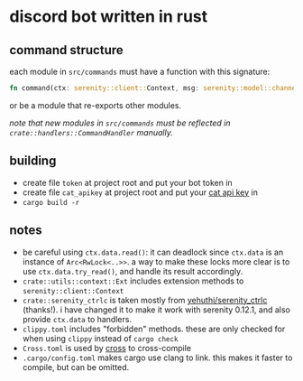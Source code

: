 # discord bot written in rust

## command structure
each module in `src/commands` must have a function with this signature:

```rust
fn command(ctx: serenity::client::Context, msg: serenity::model::channel::Message) -> impl Future<Output = ()>
```

or be a module that re-exports other modules.

*note that new modules in `src/commands` must be reflected in `crate::handlers::CommandHandler` manually.*

## building
- create file `token` at project root and put your bot token in
- create file `cat_apikey` at project root and put your [cat api key](https://thecatapi.com) in
- `cargo build -r`

## notes
- be careful using `ctx.data.read()`: it can deadlock since `ctx.data` is an instance of `Arc<RwLock<..>>`. a way to make these locks more clear is to use `ctx.data.try_read()`, and handle its result accordingly.
- `crate::utils::context::Ext` includes extension methods to `serenity::client::Context`
- `crate::serenity_ctrlc` is taken mostly from [yehuthi/serenity_ctrlc](https://github.com/yehuthi/serenity_ctrlc/) (thanks!). i have changed it to make it work with serenity 0.12.1, and also provide `ctx.data` to handlers.
- `clippy.toml` includes "forbidden" methods. these are only checked for when using `clippy` instead of `cargo check`
- `Cross.toml` is used by [cross](https://github.com/cross-rs/cross/) to cross-compile
- `.cargo/config.toml` makes cargo use clang to link. this makes it faster to compile, but can be omitted.
